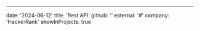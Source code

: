 ---
date: '2024-06-12'
title: 'Rest API'
github: ''
external: '#'
company: 'HackerRank'
showInProjects: true